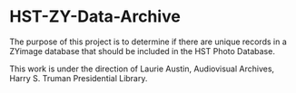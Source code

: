 # HST-ZY-Data-Archive
The purpose of this project is to determine if there are unique records in a ZYimage database that should be included in the HST Photo Database.

This work is under the direction of Laurie Austin, Audiovisual Archives, Harry S. Truman Presidential Library.


